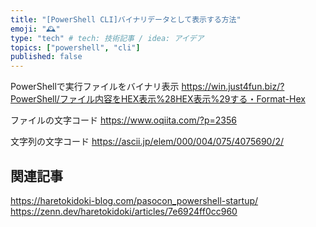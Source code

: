 ```yaml
---
title: "[PowerShell CLI]バイナリデータとして表示する方法"
emoji: "🕰"
type: "tech" # tech: 技術記事 / idea: アイデア
topics: ["powershell", "cli"]
published: false
---
```

PowerShellで実行ファイルをバイナリ表示
https://win.just4fun.biz/?PowerShell/ファイル内容をHEX表示%28HEX表示%29する・Format-Hex

ファイルの文字コード
https://www.oqiita.com/?p=2356

文字列の文字コード
https://ascii.jp/elem/000/004/075/4075690/2/

## 関連記事

https://haretokidoki-blog.com/pasocon_powershell-startup/
https://zenn.dev/haretokidoki/articles/7e6924ff0cc960
